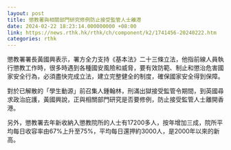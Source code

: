 ```yaml
---
layout: post
title: 懲教署與相關部門研究修例防止接受監管人士離港
date: 2024-02-22 18:23:14.000000000 +08:00
link: https://news.rthk.hk/rthk/ch/component/k2/1741456-20240222.htm
categories: rthk
---
```


懲教署署長黃國興表示，署方全力支持《基本法》二十三條立法，他指前線人員執行懲教工作時，很多時遇到各種國安風險和威脅，要有效防範、制止和懲治危害國家安全行為，必須盡快完成立法，建立完整健全的制度，確保國家安全得到保障。

對於已解散的「學生動源」前召集人鍾翰林，刑滿出獄接受監管令期間，到英國尋求政治庇護，黃國興說，正與相關部門研究是否要修例，防止接受監管人士離開香港。

另外，懲教署去年新收納入懲教院所的人士有17200多人，按年增加三成，院所平均每日收容率由67%上升至75%，平均每日還押約3000人，是2000年以來的新高。
